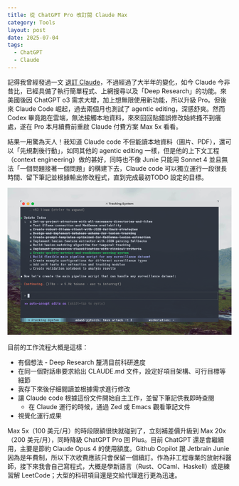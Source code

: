 ```yaml
---
title: 從 ChatGPT Pro 改訂閱 Claude Max
category: Tools
layout: post
date: 2025-07-04
tags:
  - ChatGPT
  - Claude
---
```


記得我曾經發過一文 [退訂 Claude](https://yfwu.dev/ideas/2024/11/09/Claude-unsubscription.html)，不過經過了大半年的變化，如今 Claude 今非昔比，已經具備了執行簡單程式、上網搜尋以及「Deep Research」的功能。來美國後因 ChatGPT o3 需求大增，加上想無限使用新功能，所以升級 Pro。但後來 Claude Code 崛起，過去兩個月也測試了 agentic editing，深感舒爽。然而 Codex 畢竟跑在雲端，無法接觸本地資料，來來回回貼錯誤修改始終搔不到癢處，遂在 Pro 本月續費前重啟 Claude 付費方案 Max 5x 看看。

結果一用驚為天人！我知道 Claude code 不但能讀本地資料（圖片、PDF），還可以「先規劃後行動」，如同其他的 agentic editing 一樣，但是他的上下文工程（context engineering）做的甚好，同時也不像 Junie 只能用 Sonnet 4 並且無法「一個問題接著一個問題」的構建下去，Claude code 可以獨立運行一段很長時間、留下筆記並根據輸出修改程式，直到完成最初TODO 設定的目標。

![Claude code](/assets/img/blog-Claude-code.png)

目前的工作流程大概是這樣：

- 有個想法 - Deep Research 釐清目前科研進度
- 在同一個對話串要求給出 CLAUDE.md 文件，設定好項目架構、可行目標等細節
- 我存下來後仔細閱讀並根據需求進行修改
- 讓 Claude code 根據這份文件開始自主工作，並留下筆記供我即時查閱
	- 在 Claude 運行的時候，通過 Zed 或 Emacs 觀看筆記文件
- 視覺化運行成果

Max 5x（100 美元/月）的時段限額很快就碰到了，立刻補差價升級到 Max 20x（200 美元/月），同時降級 ChatGPT Pro 回 Plus。目前 ChatGPT 還是會繼續用，主要是節約 Claude Opus 4 的使用額度。Github Copilot 跟 Jetbrain Junie 因為是年費制，所以下次收費應該只會保留一個續訂。作為非工程專業的放射科醫師，接下來我會自己寫程式，大概是學新語言（Rust、OCaml、Haskell）或是練習解 LeetCode；大型的科研項目還是交給代理進行更為迅速。